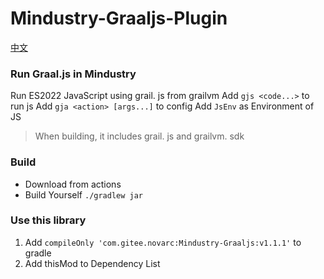 # Mindustry-Graaljs-Plugin
[中文](https://gitee.com/novarc/Mindustry-Graaljs/blob/master/CN-README.md)
### Run Graal.js in Mindustry
Run ES2022 JavaScript using grail. js from grailvm
Add `gjs <code...>` to run js
Add `gja <action> [args...]` to config
Add `JsEnv` as Environment of JS
> When building, it includes grail. js and grailvm. sdk
### Build
- Download from actions
- Build Yourself `./gradlew jar`
### Use this library
1. Add `compileOnly 'com.gitee.novarc:Mindustry-Graaljs:v1.1.1'` to gradle
2. Add thisMod to Dependency List